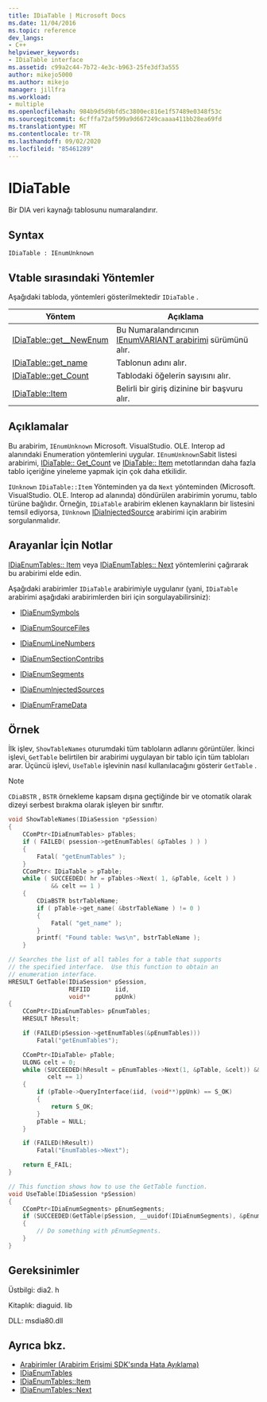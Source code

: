 ```yaml
---
title: IDiaTable | Microsoft Docs
ms.date: 11/04/2016
ms.topic: reference
dev_langs:
- C++
helpviewer_keywords:
- IDiaTable interface
ms.assetid: c99a2c44-7b72-4e3c-b963-25fe3df3a555
author: mikejo5000
ms.author: mikejo
manager: jillfra
ms.workload:
- multiple
ms.openlocfilehash: 984b9d5d9bfd5c3800ec816e1f57489e0348f53c
ms.sourcegitcommit: 6cfffa72af599a9d667249caaaa411bb28ea69fd
ms.translationtype: MT
ms.contentlocale: tr-TR
ms.lasthandoff: 09/02/2020
ms.locfileid: "85461289"
---
```

# <a name="idiatable"></a>IDiaTable
Bir DIA veri kaynağı tablosunu numaralandırır.

## <a name="syntax"></a>Syntax

```
IDiaTable : IEnumUnknown
```

## <a name="methods-in-vtable-order"></a>Vtable sırasındaki Yöntemler
Aşağıdaki tabloda, yöntemleri gösterilmektedir `IDiaTable` .

|Yöntem|Açıklama|
|------------|-----------------|
|[IDiaTable::get__NewEnum](../../debugger/debug-interface-access/idiatable-get-newenum.md)|Bu Numaralandırıcının [IEnumVARIANT arabirimi](/previous-versions/windows/desktop/api/oaidl/nn-oaidl-ienumvariant) sürümünü alır.|
|[IDiaTable::get_name](../../debugger/debug-interface-access/idiatable-get-name.md)|Tablonun adını alır.|
|[IDiaTable::get_Count](../../debugger/debug-interface-access/idiatable-get-count.md)|Tablodaki öğelerin sayısını alır.|
|[IDiaTable::Item](../../debugger/debug-interface-access/idiatable-item.md)|Belirli bir giriş dizinine bir başvuru alır.|

## <a name="remarks"></a>Açıklamalar
Bu arabirim, `IEnumUnknown` Microsoft. VisualStudio. OLE. Interop ad alanındaki Enumeration yöntemlerini uygular. `IEnumUnknown`Sabit listesi arabirimi, [IDiaTable:: Get_Count](../../debugger/debug-interface-access/idiatable-get-count.md) ve [IDiaTable:: Item](../../debugger/debug-interface-access/idiatable-item.md) metotlarından daha fazla tablo içeriğine yineleme yapmak için çok daha etkilidir.

`IUnknown` `IDiaTable::Item` Yönteminden ya da `Next` yönteminden (Microsoft. VisualStudio. OLE. Interop ad alanında) döndürülen arabirimin yorumu, tablo türüne bağlıdır. Örneğin, `IDiaTable` arabirim eklenen kaynakların bir listesini temsil ediyorsa, `IUnknown` [IDiaInjectedSource](../../debugger/debug-interface-access/idiainjectedsource.md) arabirimi için arabirim sorgulanmalıdır.

## <a name="notes-for-callers"></a>Arayanlar İçin Notlar
[IDiaEnumTables:: Item](../../debugger/debug-interface-access/idiaenumtables-item.md) veya [IDiaEnumTables:: Next](../../debugger/debug-interface-access/idiaenumtables-next.md) yöntemlerini çağırarak bu arabirimi elde edin.

Aşağıdaki arabirimler `IDiaTable` arabirimiyle uygulanır (yani, `IDiaTable` arabirimi aşağıdaki arabirimlerden biri için sorgulayabilirsiniz):

- [IDiaEnumSymbols](../../debugger/debug-interface-access/idiaenumsymbols.md)

- [IDiaEnumSourceFiles](../../debugger/debug-interface-access/idiaenumsourcefiles.md)

- [IDiaEnumLineNumbers](../../debugger/debug-interface-access/idiaenumlinenumbers.md)

- [IDiaEnumSectionContribs](../../debugger/debug-interface-access/idiaenumsectioncontribs.md)

- [IDiaEnumSegments](../../debugger/debug-interface-access/idiaenumsegments.md)

- [IDiaEnumInjectedSources](../../debugger/debug-interface-access/idiaenuminjectedsources.md)

- [IDiaEnumFrameData](../../debugger/debug-interface-access/idiaenumframedata.md)

## <a name="example"></a>Örnek
İlk işlev, `ShowTableNames` oturumdaki tüm tabloların adlarını görüntüler. İkinci işlevi, `GetTable` belirtilen bir arabirimi uygulayan bir tablo için tüm tabloları arar. Üçüncü işlevi, `UseTable` işlevinin nasıl kullanılacağını gösterir `GetTable` .

> [!NOTE]
> `CDiaBSTR` , `BSTR` örnekleme kapsam dışına geçtiğinde bir ve otomatik olarak dizeyi serbest bırakma olarak işleyen bir sınıftır.

```C++
void ShowTableNames(IDiaSession *pSession)
{
    CComPtr<IDiaEnumTables> pTables;
    if ( FAILED( psession->getEnumTables( &pTables ) ) )
    {
        Fatal( "getEnumTables" );
    }
    CComPtr< IDiaTable > pTable;
    while ( SUCCEEDED( hr = pTables->Next( 1, &pTable, &celt ) )
            && celt == 1 )
    {
        CDiaBSTR bstrTableName;
        if ( pTable->get_name( &bstrTableName ) != 0 )
        {
            Fatal( "get_name" );
        }
        printf( "Found table: %ws\n", bstrTableName );
    }

// Searches the list of all tables for a table that supports
// the specified interface.  Use this function to obtain an
// enumeration interface.
HRESULT GetTable(IDiaSession* pSession,
                 REFIID       iid,
                 void**       ppUnk)
{
    CComPtr<IDiaEnumTables> pEnumTables;
    HRESULT hResult;

    if (FAILED(pSession->getEnumTables(&pEnumTables)))
        Fatal("getEnumTables");

    CComPtr<IDiaTable> pTable;
    ULONG celt = 0;
    while (SUCCEEDED(hResult = pEnumTables->Next(1, &pTable, &celt)) &&
           celt == 1)
    {
        if (pTable->QueryInterface(iid, (void**)ppUnk) == S_OK)
        {
            return S_OK;
        }
        pTable = NULL;
    }

    if (FAILED(hResult))
        Fatal("EnumTables->Next");

    return E_FAIL;
}

// This function shows how to use the GetTable function.
void UseTable(IDiaSession *pSession)
{
    CComPtr<IDiaEnumSegments> pEnumSegments;
    if (SUCCEEDED(GetTable(pSession, __uuidof(IDiaEnumSegments), &pEnumSegments)))
    {
        // Do something with pEnumSegments.
    }
}
```

## <a name="requirements"></a>Gereksinimler
Üstbilgi: dia2. h

Kitaplık: diaguid. lib

DLL: msdia80.dll

## <a name="see-also"></a>Ayrıca bkz.
- [Arabirimler (Arabirim Erişimi SDK'sında Hata Ayıklama)](../../debugger/debug-interface-access/interfaces-debug-interface-access-sdk.md)
- [IDiaEnumTables](../../debugger/debug-interface-access/idiaenumtables.md)
- [IDiaEnumTables::Item](../../debugger/debug-interface-access/idiaenumtables-item.md)
- [IDiaEnumTables::Next](../../debugger/debug-interface-access/idiaenumtables-next.md)

